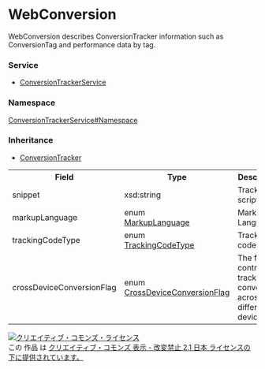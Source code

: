 # WebConversion
WebConversion describes ConversionTracker information such as ConversionTag and performance data by tag.
### Service
+ [ConversionTrackerService](../../services/ConversionTrackerService.md)

### Namespace
[ConversionTrackerService#Namespace](../../services/ConversionTrackerService.md#namespace)

### Inheritance
+ [ConversionTracker](ConversionTracker.md)

<table>
 <tr>
  <th>Field</th>
  <th>Type</th>
  <th>Description</th>
  <th>response</th>
  <th>add</th>
  <th>set</th>
 </tr>
 <tr>
  <td>snippet</td>
  <td>xsd:string</td>
  <td>Tracking script.</td>
  <td>yes</td>
  <td>Ignore</td>
  <td>Ignore</td>
 </tr>
 <tr>
  <td>markupLanguage</td>
  <td>enum<br><a href="MarkupLanguage.md">MarkupLanguage</a></td>
  <td>Markup Language.</td>
  <td>yes</td>
  <td>Requirement</td>
  <td>Optional<br>Updatable</td>
 </tr>
 <tr>
  <td>trackingCodeType</td>
  <td>enum<br><a href="TrackingCodeType.md">TrackingCodeType</a></td>
  <td>Tracking code type.</td>
  <td>yes</td>
  <td>Requirement</td>
  <td>Optional<br>Updatable</td>
 </tr>
 <tr>
  <td>crossDeviceConversionFlag</td>
  <td>enum<br><a href="CrossDeviceConversionFlag.md">CrossDeviceConversionFlag</a></td>
  <td>The flag to control tracking conversions across different devices.</td>
  <td>yes</td>
  <td>Optional<br>*default:FALSE</td>
  <td>Optional</td>
 </tr>
</table>

<a rel="license" href="http://creativecommons.org/licenses/by-nd/2.1/jp/"><img alt="クリエイティブ・コモンズ・ライセンス" style="border-width:0" src="https://i.creativecommons.org/l/by-nd/2.1/jp/88x31.png" /></a><br />この 作品 は <a rel="license" href="http://creativecommons.org/licenses/by-nd/2.1/jp/">クリエイティブ・コモンズ 表示 - 改変禁止 2.1 日本 ライセンスの下に提供されています。</a>
